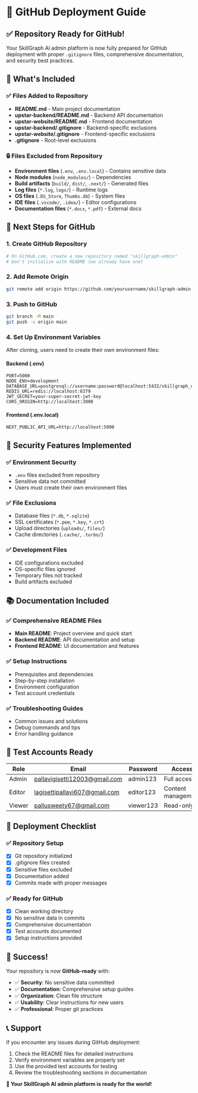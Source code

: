 # 🚀 GitHub Deployment Guide

## ✅ Repository Ready for GitHub!

Your SkillGraph AI admin platform is now fully prepared for GitHub deployment with proper `.gitignore` files, comprehensive documentation, and security best practices.

## 📁 What's Included

### ✅ Files Added to Repository
- **README.md** - Main project documentation
- **upstar-backend/README.md** - Backend API documentation  
- **upstar-website/README.md** - Frontend documentation
- **upstar-backend/.gitignore** - Backend-specific exclusions
- **upstar-website/.gitignore** - Frontend-specific exclusions
- **.gitignore** - Root-level exclusions

### 🔒 Files Excluded from Repository
- **Environment files** (`.env`, `.env.local`) - Contains sensitive data
- **Node modules** (`node_modules/`) - Dependencies
- **Build artifacts** (`build/`, `dist/`, `.next/`) - Generated files
- **Log files** (`*.log`, `logs/`) - Runtime logs
- **OS files** (`.DS_Store`, `Thumbs.db`) - System files
- **IDE files** (`.vscode/`, `.idea/`) - Editor configurations
- **Documentation files** (`*.docx`, `*.pdf`) - External docs

## 🎯 Next Steps for GitHub

### 1. Create GitHub Repository
```bash
# On GitHub.com, create a new repository named "skillgraph-admin"
# Don't initialize with README (we already have one)
```

### 2. Add Remote Origin
```bash
git remote add origin https://github.com/yourusername/skillgraph-admin.git
```

### 3. Push to GitHub
```bash
git branch -M main
git push -u origin main
```

### 4. Set Up Environment Variables
After cloning, users need to create their own environment files:

#### Backend (.env)
```env
PORT=5000
NODE_ENV=development
DATABASE_URL=postgresql://username:password@localhost:5432/skillgraph_db
REDIS_URL=redis://localhost:6379
JWT_SECRET=your-super-secret-jwt-key
CORS_ORIGIN=http://localhost:3000
```

#### Frontend (.env.local)
```env
NEXT_PUBLIC_API_URL=http://localhost:5000
```

## 🔐 Security Features Implemented

### ✅ Environment Security
- `.env` files excluded from repository
- Sensitive data not committed
- Users must create their own environment files

### ✅ File Exclusions
- Database files (`*.db`, `*.sqlite`)
- SSL certificates (`*.pem`, `*.key`, `*.crt`)
- Upload directories (`uploads/`, `files/`)
- Cache directories (`.cache/`, `.turbo/`)

### ✅ Development Files
- IDE configurations excluded
- OS-specific files ignored
- Temporary files not tracked
- Build artifacts excluded

## 📚 Documentation Included

### ✅ Comprehensive README Files
- **Main README**: Project overview and quick start
- **Backend README**: API documentation and setup
- **Frontend README**: UI documentation and features

### ✅ Setup Instructions
- Prerequisites and dependencies
- Step-by-step installation
- Environment configuration
- Test account credentials

### ✅ Troubleshooting Guides
- Common issues and solutions
- Debug commands and tips
- Error handling guidance

## 🧪 Test Accounts Ready

| Role | Email | Password | Access |
|------|-------|----------|--------|
| Admin | pallavigisetti12003@gmail.com | admin123 | Full access |
| Editor | lagisettipallavi607@gmail.com | editor123 | Content management |
| Viewer | pallusweety67@gmail.com | viewer123 | Read-only |

## 🚀 Deployment Checklist

### ✅ Repository Setup
- [x] Git repository initialized
- [x] .gitignore files created
- [x] Sensitive files excluded
- [x] Documentation added
- [x] Commits made with proper messages

### ✅ Ready for GitHub
- [x] Clean working directory
- [x] No sensitive data in commits
- [x] Comprehensive documentation
- [x] Test accounts documented
- [x] Setup instructions provided

## 🎉 Success!

Your repository is now **GitHub-ready** with:
- ✅ **Security**: No sensitive data committed
- ✅ **Documentation**: Comprehensive setup guides
- ✅ **Organization**: Clean file structure
- ✅ **Usability**: Clear instructions for new users
- ✅ **Professional**: Proper git practices

## 📞 Support

If you encounter any issues during GitHub deployment:
1. Check the README files for detailed instructions
2. Verify environment variables are properly set
3. Use the provided test accounts for testing
4. Review the troubleshooting sections in documentation

**🎯 Your SkillGraph AI admin platform is ready for the world!**
